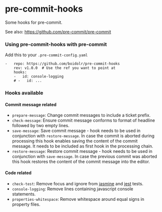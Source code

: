 pre-commit-hooks
================

Some hooks for pre-commit.

See also: https://github.com/pre-commit/pre-commit


### Using pre-commit-hooks with pre-commit

Add this to your `.pre-commit-config.yaml`

    -   repo: https://github.com/boidolr/pre-commit-hooks
        rev: v1.0.0  # Use the ref you want to point at
        hooks:
        -   id: console-logging
        # -   id: ...


### Hooks available

#### Commit message related

- `prepare-message`: Change commit messages to include a ticket prefix.
- `check-message`: Ensure commit message conforms to format of headline followed by two empty lines.
- `save-message`: Save commit message - hook needs to be used in conjunction with `restore-message`.
    In case the commit is aborted during processing this hook enables saving the content of the commit message.
    It needs to be included as first hook in the processing chain.
- `restore-message`: Restore commit message - hook needs to be used in conjunction with `save-message`.
    In case the previous commit was aborted this hook restores the content of the commit message into the editor.

#### Code related

- `check-test`: Remove focus and ignore from [jasmine](https://jasmine.github.io/) and [jest](https://jestjs.io/) tests.
- `console-logging`: Remove lines containing javascript console statements.
- `properties-whitespace`: Remove whitespace around equal signs in property files.

